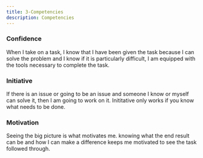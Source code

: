 ```yaml
---
title: 3-Competencies
description: Competencies
---
```

### Confidence 
When I take on a task, I know that I have been given the task because I can solve the problem and I know if it is particularly difficult, I am equipped with the tools necessary to complete the task. 

### Initiative
If there is an issue or going to be an issue and someone I know or myself can solve it, then I am going to work on it. Inititative only works if you know what needs to be done.

### Motivation
Seeing the big picture is what motivates me. knowing what the end result can be and how I can make a difference keeps me motivated to see the task followed through. 

